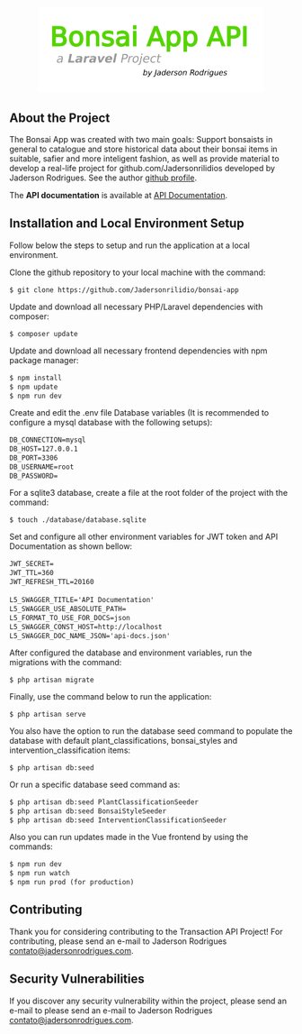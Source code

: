 <p align="center"><a href="https://bonsai-app.herokuapp.com/about" target="_blank"><img src="./public/images/bonsai-app-api-logo.png" width="400"></a></p>


## About the Project

The Bonsai App was created with two main goals: Support bonsaists in general to catalogue and store historical data about their bonsai items in suitable, safier and more inteligent fashion, as well as provide material to develop a real-life project for github.com/Jadersonrilidios developed by Jaderson Rodrigues. See the author [github profile](https://github.com/Jadersonrilidio).

The **API documentation** is available at [API Documentation](https://bonsai-app.herokuapp.com/api/documentation).


## Installation and Local Environment Setup

Follow below the steps to setup and run the application at a local environment.

Clone the github repository to your local machine with the command:

    $ git clone https://github.com/Jadersonrilidio/bonsai-app

Update and download all necessary PHP/Laravel dependencies with composer:

    $ composer update

Update and download all necessary frontend dependencies with npm package manager:

    $ npm install
    $ npm update
    $ npm run dev

Create and edit the .env file Database variables (It is recommended to configure a mysql database with the following setups):

    DB_CONNECTION=mysql
    DB_HOST=127.0.0.1
    DB_PORT=3306
    DB_USERNAME=root
    DB_PASSWORD=

For a sqlite3 database, create a file at the root folder of the project with the command:

    $ touch ./database/database.sqlite

Set and configure all other environment variables for JWT token and API Documentation as shown bellow:

    JWT_SECRET=
    JWT_TTL=360
    JWT_REFRESH_TTL=20160

    L5_SWAGGER_TITLE='API Documentation'
    L5_SWAGGER_USE_ABSOLUTE_PATH=
    L5_FORMAT_TO_USE_FOR_DOCS=json
    L5_SWAGGER_CONST_HOST=http://localhost
    L5_SWAGGER_DOC_NAME_JSON='api-docs.json'

After configured the database and environment variables, run the migrations with the command:

    $ php artisan migrate

Finally, use the command below to run the application:

    $ php artisan serve

You also have the option to run the database seed command to populate the database with default plant_classifications, bonsai_styles and intervention_classification items:

    $ php artisan db:seed

Or run a specific database seed command as:

    $ php artisan db:seed PlantClassificationSeeder
    $ php artisan db:seed BonsaiStyleSeeder
    $ php artisan db:seed InterventionClassificationSeeder

Also you can run updates made in the Vue frontend by using the commands:

    $ npm run dev
    $ npm run watch
    $ npm run prod (for production)


## Contributing

Thank you for considering contributing to the Transaction API Project! For contributing, please send an e-mail to Jaderson Rodrigues [contato@jadersonrodrigues.com](contato@jadersonrodrigues.com).


## Security Vulnerabilities

If you discover any security vulnerability within the project, please send an e-mail to please send an e-mail to Jaderson Rodrigues [contato@jadersonrodrigues.com](contato@jadersonrodrigues.com).